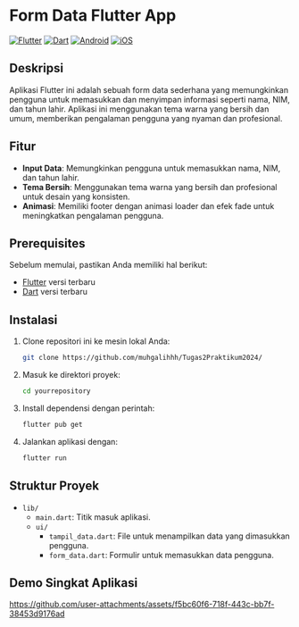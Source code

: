 # Form Data Flutter App

[![Flutter](https://img.shields.io/badge/Flutter-2.5.0-blue.svg?logo=flutter)](https://flutter.dev/)
[![Dart](https://img.shields.io/badge/Dart-2.14.0-blue.svg?logo=dart)](https://dart.dev/)
[![Android](https://img.shields.io/badge/Platform-Android-green.svg?logo=android)](https://developer.android.com/)
[![iOS](https://img.shields.io/badge/Platform-iOS-green.svg?logo=apple)](https://developer.apple.com/ios/)


## Deskripsi

Aplikasi Flutter ini adalah sebuah form data sederhana yang memungkinkan pengguna untuk memasukkan dan menyimpan informasi seperti nama, NIM, dan tahun lahir. Aplikasi ini menggunakan tema warna yang bersih dan umum, memberikan pengalaman pengguna yang nyaman dan profesional.

## Fitur

- **Input Data**: Memungkinkan pengguna untuk memasukkan nama, NIM, dan tahun lahir.
- **Tema Bersih**: Menggunakan tema warna yang bersih dan profesional untuk desain yang konsisten.
- **Animasi**: Memiliki footer dengan animasi loader dan efek fade untuk meningkatkan pengalaman pengguna.

## Prerequisites

Sebelum memulai, pastikan Anda memiliki hal berikut:

- [Flutter](https://flutter.dev/docs/get-started/install) versi terbaru
- [Dart](https://dart.dev/get-dart) versi terbaru

## Instalasi

1. Clone repositori ini ke mesin lokal Anda:

    ```bash
    git clone https://github.com/muhgalihhh/Tugas2Praktikum2024/
    ```

2. Masuk ke direktori proyek:

    ```bash
    cd yourrepository
    ```

3. Install dependensi dengan perintah:

    ```bash
    flutter pub get
    ```

4. Jalankan aplikasi dengan:

    ```bash
    flutter run
    ```

## Struktur Proyek

- `lib/`
  - `main.dart`: Titik masuk aplikasi.
  - `ui/`
    - `tampil_data.dart`: File untuk menampilkan data yang dimasukkan pengguna.
    - `form_data.dart`: Formulir untuk memasukkan data pengguna.
   
## Demo Singkat Aplikasi

https://github.com/user-attachments/assets/f5bc60f6-718f-443c-bb7f-38453d9176ad






